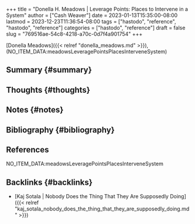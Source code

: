 +++
title = "Donella H. Meadows | Leverage Points: Places to Intervene in a System"
author = ["Cash Weaver"]
date = 2023-01-13T15:35:00-08:00
lastmod = 2023-12-23T11:36:54-08:00
tags = ["hastodo", "reference", "hastodo", "reference"]
categories = ["hastodo", "reference"]
draft = false
slug = "769516ae-54c8-4218-a70c-0d7f4a901754"
+++

[Donella Meadows]({{< relref "donella_meadows.md" >}}), (NO_ITEM_DATA:meadowsLeveragePointsPlacesInterveneSystem)


## Summary {#summary}


## Thoughts {#thoughts}


## Notes {#notes}


## Bibliography {#bibliography}

## References

<style>.csl-entry{text-indent: -1.5em; margin-left: 1.5em;}</style><div class="csl-bib-body">
  <div class="csl-entry">NO_ITEM_DATA:meadowsLeveragePointsPlacesInterveneSystem</div>
</div>



## Backlinks {#backlinks}

-   [Kaj Sotala | Nobody Does the Thing That They Are Supposedly Doing]({{< relref "kaj_sotala_nobody_does_the_thing_that_they_are_supposedly_doing.md" >}})
